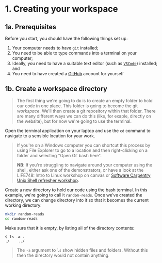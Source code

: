 # 1. Creating your workspace

## 1a. Prerequisites

Before you start, you should have the following things set up:

1. Your computer needs to have `git` installed;
2. You need to be able to type commands into a terminal on your computer;
3. Ideally, you need to have a suitable text editor (such as [`VSCode`](https://code.visualstudio.com)) installed; and
4. You need to have created a [GitHub](https://github.com) account for yourself

## 1b. Create a workspace directory

> The first thing we're going to do is to create an empty folder to hold our code in one place.  This folder is going to become the git *workspace*.
> We'll then create a git repository within that folder.
> There are many different ways we can do this (like, for exaple, directly on the website), but for now we're going to use the terminal.

Open the terminal application on your laptop and use the `cd` command to navigate to a sensible location for your work.
> If you're on a Windows computer you can shortcut this process by using File Explorer to go to a location and then right-clicking on a folder and selecting "Open Git bash here".
>
> **NB**: If you're struggling to navigate around your computer using the shell, either ask one of the demonstrators, or have a look at the LIFE748: Intro to Linux workshop on canvas or [Software Carpentry Unix Shell refresher workshop](https://swcarpentry.github.io/shell-novice/index.html).

Create a new directory to hold our code using the bash terminal.
In this example, we're going to call it `random-reads`.
Once we've created the directory, we can change directory into it so that it becomes the current working directory:

~~~bash
mkdir random-reads
cd random-reads
~~~

Make sure that it is empty, by listing all of the directory contents:

~~~console
$ ls -a .
./    ../
~~~

> The `-a` argument to `ls` show hidden files and folders. Without this then the directory would not contain anything.
